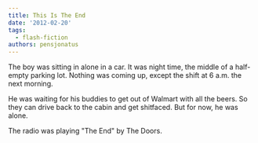 ```yaml
---
title: This Is The End
date: '2012-02-20'
tags:
  - flash-fiction
authors: pensjonatus
---
```


The boy was sitting in alone in a car. It was night time, the middle of a
half-empty parking lot. Nothing was coming up, except the shift at 6 a.m. the
next morning.

<!-- truncate -->

He was waiting for his buddies to get out of Walmart with all the beers. So they
can drive back to the cabin and get shitfaced. But for now, he was alone.

The radio was playing "The End" by The Doors.
